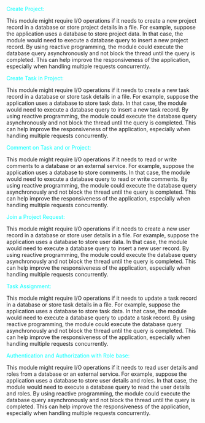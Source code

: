 <span style='font-size: 19px'></span>
<span style='color: cyan'>Create Project:</span>

This module might require I/O operations if it needs to create a new project record in a database or
store project details in a file. For example, suppose the application uses a database to store project data. In that
case, the module would need to execute a database query to insert a new project record. By using reactive programming,
the module could execute the database query asynchronously and not block the thread until the query is completed. This
can help improve the responsiveness of the application, especially when handling multiple requests concurrently.

<span style='color: cyan'>Create Task in Project:</span>

This module might require I/O operations if it needs to create a new task record in a database
or store task details in a file. For example, suppose the application uses a database to store task data. In that case,
the module would need to execute a database query to insert a new task record. By using reactive programming, the module
could execute the database query asynchronously and not block the thread until the query is completed. This can help
improve the responsiveness of the application, especially when handling multiple requests concurrently.

<span style='color: cyan'>Comment on Task and or Project:</span>

This module might require I/O operations if it needs to read or write comments to a
database or an external service. For example, suppose the application uses a database to store comments. In that case,
the module would need to execute a database query to read or write comments. By using reactive programming, the module
could execute the database query asynchronously and not block the thread until the query is completed. This can help
improve the responsiveness of the application, especially when handling multiple requests concurrently.

<span style='color: cyan'>Join a Project Request:</span>

This module might require I/O operations if it needs to create a new user record in a database
or store user details in a file. For example, suppose the application uses a database to store user data. In that case,
the module would need to execute a database query to insert a new user record. By using reactive programming, the module
could execute the database query asynchronously and not block the thread until the query is completed. This can help
improve the responsiveness of the application, especially when handling multiple requests concurrently.

<span style='color: cyan'>Task Assignment:</span>

This module might require I/O operations if it needs to update a task record in a database or store
task details in a file. For example, suppose the application uses a database to store task data. In that case, the
module would need to execute a database query to update a task record. By using reactive programming, the module could
execute the database query asynchronously and not block the thread until the query is completed. This can help improve
the responsiveness of the application, especially when handling multiple requests concurrently.

<span style='color: cyan'>Authentication and Authorization with Role base:</span>

This module might require I/O operations if it needs to read user
details and roles from a database or an external service. For example, suppose the application uses a database to store
user details and roles. In that case, the module would need to execute a database query to read the user details and
roles. By using reactive programming, the module could execute the database query asynchronously and not block the
thread until the query is completed. This can help improve the responsiveness of the application, especially when
handling multiple requests concurrently.
</span>